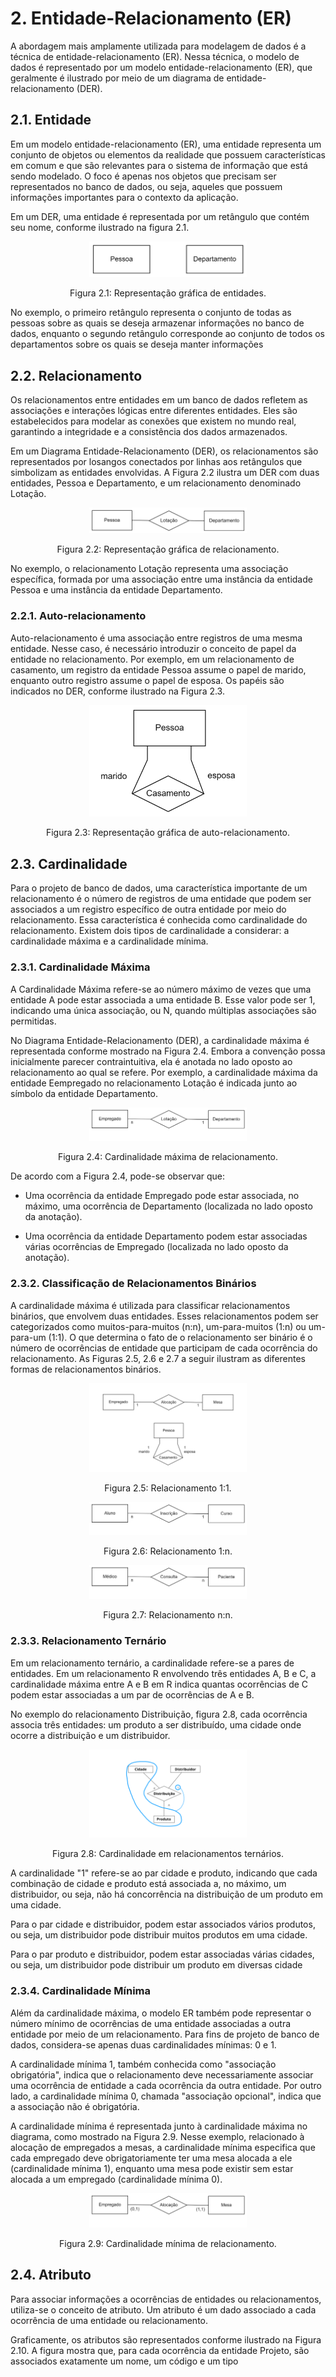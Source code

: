 # 2. Entidade-Relacionamento (ER)

A abordagem mais amplamente utilizada para modelagem de dados é a técnica de entidade-relacionamento (ER). Nessa técnica, o modelo de dados é representado por um modelo entidade-relacionamento (ER), que geralmente é ilustrado por meio de um diagrama de entidade-relacionamento (DER).

## 2.1. Entidade

Em um modelo entidade-relacionamento (ER), uma entidade representa um conjunto de objetos ou elementos da realidade que possuem características em comum e que são relevantes para o sistema de informação que está sendo modelado. O foco é apenas nos objetos que precisam ser representados no banco de dados, ou seja, aqueles que possuem informações importantes para o contexto da aplicação.

Em um DER, uma entidade é representada por um retângulo que contém seu nome, conforme ilustrado na figura 2.1.

<div align="center">
    <img src="../imgs/representacao_grafica_entidades.png" width="50%"/>
    <p>Figura 2.1: Representação gráfica de entidades.</p>
</div>

No exemplo, o primeiro retângulo representa o conjunto de todas as pessoas sobre as quais se deseja armazenar informações no banco de dados, enquanto o segundo retângulo corresponde ao conjunto de todos os departamentos sobre os quais se deseja manter informações

## 2.2. Relacionamento

Os relacionamentos entre entidades em um banco de dados refletem as associações e interações lógicas entre diferentes entidades. Eles são estabelecidos para modelar as conexões que existem no mundo real, garantindo a integridade e a consistência dos dados armazenados.

Em um Diagrama Entidade-Relacionamento (DER), os relacionamentos são representados por losangos conectados por linhas aos retângulos que simbolizam as entidades envolvidas. A Figura 2.2 ilustra um DER com duas entidades, Pessoa e Departamento, e um relacionamento denominado Lotação.

<div align="center">
    <img src="../imgs/representacao_grafica_relacionamento.png" width="50%"/>
    <p>Figura 2.2: Representação gráfica de relacionamento.</p>
</div>

No exemplo, o relacionamento Lotação representa uma associação específica, formada por uma associação entre uma instância da entidade Pessoa e uma instância da entidade Departamento.

### 2.2.1. Auto-relacionamento

Auto-relacionamento é uma associação entre registros de uma mesma entidade. Nesse caso, é necessário introduzir o conceito de papel da entidade no relacionamento. Por exemplo, em um relacionamento de casamento, um registro da entidade Pessoa assume o papel de marido, enquanto outro registro assume o papel de esposa. Os papéis são indicados no DER, conforme ilustrado na Figura 2.3.

<div align="center">
    <img src="../imgs/representacao_grafica_auto_relacionamento.png" width="50%"/>
    <p>Figura 2.3: Representação gráfica de auto-relacionamento.</p>
</div>

## 2.3. Cardinalidade

Para o projeto de banco de dados, uma característica importante de um relacionamento é o número de registros de uma entidade que podem ser associados a um registro específico de outra entidade por meio do relacionamento. Essa característica é conhecida como cardinalidade do relacionamento. Existem dois tipos de cardinalidade a considerar: a cardinalidade máxima e a cardinalidade mínima.

### 2.3.1. Cardinalidade Máxima

A Cardinalidade Máxima refere-se ao número máximo de vezes que uma entidade A pode estar associada a uma entidade B. Esse valor pode ser 1, indicando uma única associação, ou N, quando múltiplas associações são permitidas.

No Diagrama Entidade-Relacionamento (DER), a cardinalidade máxima é representada conforme mostrado na Figura 2.4. Embora a convenção possa inicialmente parecer contraintuitiva, ela é anotada no lado oposto ao relacionamento ao qual se refere. Por exemplo, a cardinalidade máxima da entidade Eempregado no relacionamento Lotação é indicada junto ao símbolo da entidade Departamento.

<div align="center">
    <img src="../imgs/cardinalidade_maxima.png" width="50%"/>
    <p>Figura 2.4: Cardinalidade máxima de relacionamento.</p>
</div>

De acordo com a Figura 2.4, pode-se observar que:

- Uma ocorrência da entidade Empregado pode estar associada, no máximo, uma ocorrência de Departamento (localizada no lado oposto da anotação).

- Uma ocorrência da entidade Departamento podem estar associadas várias ocorrências de Empregado (localizada no lado oposto da anotação).

### 2.3.2. Classificação de Relacionamentos Binários

A cardinalidade máxima é utilizada para classificar relacionamentos binários, que envolvem duas entidades. Esses relacionamentos podem ser categorizados como muitos-para-muitos (n:n), um-para-muitos (1:n) ou um-para-um (1:1). O que determina o fato de o relacionamento ser binário é o número de ocorrências de entidade que participam de cada ocorrência do relacionamento. As Figuras 2.5, 2.6 e 2.7 a seguir ilustram as diferentes formas de relacionamentos binários.

<div align="center">
    <img src="../imgs/relacionamento_1_para_1.png" width="50%"/>
    <p>Figura 2.5: Relacionamento 1:1.</p>
</div>

<div align="center">
    <img src="../imgs/relacionamento_1_para_n.png" width="50%"/>
    <p>Figura 2.6: Relacionamento 1:n.</p>
</div>

<div align="center">
    <img src="../imgs/relacionamento_n_para_n.png" width="50%"/>
    <p>Figura 2.7: Relacionamento n:n.</p>
</div>

### 2.3.3. Relacionamento Ternário

Em um relacionamento ternário, a cardinalidade refere-se a pares de entidades. Em um relacionamento R envolvendo três entidades A, B e C, a cardinalidade máxima entre A e B em R indica quantas ocorrências de C podem estar associadas a um par de ocorrências de A e B.

No exemplo do relacionamento Distribuição, figura 2.8, cada ocorrência associa três entidades: um produto a ser distribuído, uma cidade onde ocorre a distribuição e um distribuidor.

<div align="center">
    <img src="../imgs/relacionamento_ternario.png" width="50%"/>
    <p>Figura 2.8: Cardinalidade em relacionamentos ternários.</p>
</div>

A cardinalidade "1" refere-se ao par cidade e produto, indicando que cada combinação de cidade e produto está associada a, no máximo, um distribuidor, ou seja, não há concorrência na distribuição de um produto em uma cidade.

Para o par cidade e distribuidor, podem estar associados vários produtos, ou seja, um distribuidor pode distribuir muitos produtos em uma cidade.

Para o par produto e distribuidor, podem estar associadas várias cidades, ou seja, um distribuidor pode distribuir um produto em diversas cidade

### 2.3.4. Cardinalidade Mínima

Além da cardinalidade máxima, o modelo ER também pode representar o número mínimo de ocorrências de uma entidade associadas a outra entidade por meio de um relacionamento. Para fins de projeto de banco de dados, considera-se apenas duas cardinalidades mínimas: 0 e 1.

A cardinalidade mínima 1, também conhecida como "associação obrigatória", indica que o relacionamento deve necessariamente associar uma ocorrência de entidade a cada ocorrência da outra entidade. Por outro lado, a cardinalidade mínima 0, chamada "associação opcional", indica que a associação não é obrigatória.

A cardinalidade mínima é representada junto à cardinalidade máxima no diagrama, como mostrado na Figura 2.9. Nesse exemplo, relacionado à alocação de empregados a mesas, a cardinalidade mínima especifica que cada empregado deve obrigatoriamente ter uma mesa alocada a ele (cardinalidade mínima 1), enquanto uma mesa pode existir sem estar alocada a um empregado (cardinalidade mínima 0).

<div align="center">
    <img src="../imgs/cardinalidade_minima.png" width="50%"/>
    <p>Figura 2.9: Cardinalidade mínima de relacionamento.</p>
</div>

## 2.4. Atributo

Para associar informações a ocorrências de entidades ou relacionamentos, utiliza-se o conceito de atributo. Um atributo é um dado associado a cada ocorrência de uma entidade ou relacionamento.

Graficamente, os atributos são representados conforme ilustrado na Figura 2.10. A figura mostra que, para cada ocorrência da entidade Projeto, são associados exatamente um nome, um código e um tipo